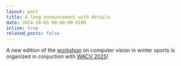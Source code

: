 ```yaml
---
layout: post
title: A long announcement with details
date: 2024-10-05 00:00:00-0100
inline: true
related_posts: false
---
```


A new edition of the <a href="https://sites.google.com/unitn.it/cv4ws-wacv2025">workshop</a> on computer vision in winter sports is organized in conjuction with <a href="https://wacv2025.thecvf.com/home">WACV 2025</a>!

